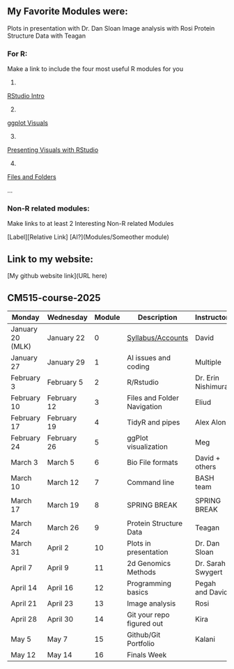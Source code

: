 ## My Favorite Modules were:
Plots in presentation with Dr. Dan Sloan
Image analysis with Rosi
Protein Structure Data with Teagan

### For R:
Make a link to include the four most useful R modules for you

1) 
[RStudio Intro](https://github.com/giannazin/CM515-course-2025/tree/main/modules/02_RStudio)

2)
[ggplot Visuals](https://github.com/giannazin/CM515-course-2025/tree/main/modules/05_GGplot_Visualization/2025)

3)
[Presenting Visuals with RStudio](https://github.com/giannazin/CM515-course-2025/tree/main/modules/10_Presenting_Data)

4)
[Files and Folders](https://github.com/giannazin/CM515-course-2025/tree/main/modules/03_Files_and_Folders)

...
### Non-R related modules:
Make links to at least 2 Interesting Non-R related Modules

[Label][Relative Link]
[AI?](Modules/Someother module)
## Link to my website:
[My github website link](URL here)


## CM515-course-2025

| Monday               | Wednesday            | Module | Description                        | Instructor         | Week |
|----------------------|----------------------|--------|------------------------------------|--------------------|------|
| January 20 (MLK)     | January 22           | 0      | [Syllabus/Accounts](modules/00_Setup/Readme.md)        | David              | 1    |
| January 27           | January 29           | 1      | AI issues and coding               | Multiple           | 2    |
| February 3           | February 5           | 2      | R/Rstudio                          | Dr. Erin Nishimura | 3    |
| February 10          | February 12          | 3      | Files and Folder Navigation        | Eliud              | 4    |
| February 17          | February 19          | 4      | TidyR and pipes                    | Alex Alon          | 5    |
| February 24          | February 26          | 5      | ggPlot visualization               | Meg                | 6    |
| March 3              | March 5              | 6      | Bio File formats                   | David + others     | 7    |
| March 10             | March 12             | 7      | Command line                       | BASH team          | 8    |
| |  | | | | |
| March 17             | March 19             | 8      | SPRING BREAK                       | SPRING BREAK       | 9    |
| |  | | | | |
| March 24             | March 26             | 9      | Protein Structure Data             | Teagan             | 10   |
| March 31             | April 2              | 10     | Plots in presentation              | Dr. Dan Sloan      | 11   |
| April 7              | April 9              | 11     | 2d Genomics Methods                | Dr. Sarah Swygert  | 12   |
| April 14             | April 16             | 12     | Programming basics                 | Pegah and David    | 13   |
| April 21             | April 23             | 13     | Image analysis                     | Rosi               | 14   |
| April 28             | April 30             | 14     | Git your repo figured out          | Kira               | 15   |
| May 5                | May 7                | 15     | Github/Git Portfolio               | Kalani             | 16   |
| May 12               | May 14               | 16     | Finals Week                        |                    | 17   |

